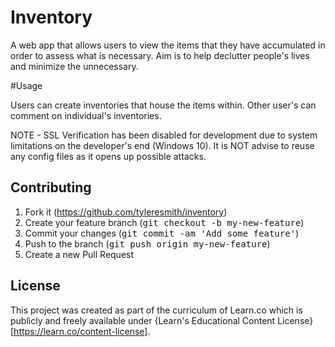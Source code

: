 # Inventory

A web app that allows users to view the items that they have accumulated in order to assess what is necessary. Aim is to help declutter people's lives and minimize the unnecessary. 

#Usage

Users can create inventories that house the items within. Other user's can comment on individual's inventories.

NOTE - SSL Verification has been disabled for development due to system limitations on the developer's end (Windows 10). It is NOT advise to reuse any config files as it opens up possible attacks. 

## Contributing
1. Fork it (https://github.com/tyleresmith/inventory)
2. Create your feature branch (<tt>git checkout -b my-new-feature</tt>)
3. Commit your changes (<tt>git commit -am 'Add some feature'</tt>)
4. Push to the branch (<tt>git push origin my-new-feature</tt>)
5. Create a new Pull Request

## License
This project was created as part of the curriculum of Learn.co which is publicly and freely available under {Learn's Educational Content License}[https://learn.co/content-license].


